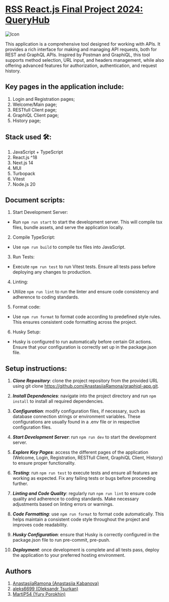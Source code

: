 # [RSS React.js Final Project 2024: QueryHub](https://github.com/rolling-scopes-school/tasks/blob/master/react/modules/tasks/final.md)

![Icon](src/app/icon.ico)

This application is a comprehensive tool designed for working with APIs. It provides a rich interface for making and managing API requests, both for REST and GraphQL APIs. Inspired by Postman and GraphiQL, this tool supports method selection, URL input, and headers management, while also offering advanced features for authorization, authentication, and request history.

## Key pages in the application include:

1. Login and Registration pages;
2. Welcome/Main page;
3. RESTfull Client page;
4. GraphiQL Client page;
5. History page;

## Stack used 🛠️:

1. JavaScript + TypeScript
2. React.js ^18
3. Next.js 14
4. MUI
5. Turbopack
6. Vitest
7. Node.js 20

## Document scripts:

1. Start Development Server:

- Run `npm run start` to start the development server. This will compile tsx files, bundle assets, and serve the application locally.

2. Compile TypeScript:

- Use `npm run build` to compile tsx files into JavaScript.

3. Run Tests:

- Execute `npm run test` to run Vitest tests. Ensure all tests pass before deploying any changes to production.

4. Linting:

- Utilize `npm run lint` to run the linter and ensure code consistency and adherence to coding standards.

5. Format code:

- Use `npm run format` to format code according to predefined style rules. This ensures consistent code formatting across the project.

6. Husky Setup:

- Husky is configured to run automatically before certain Git actions. Ensure that your configuration is correctly set up in the package.json file.

## Setup instructions:

1. **_Clone Repository_**: clone the project repository from the provided URL using git clone <https://github.com/AnastasiiaRamona/graphiql-app.git>.

2. **_Install Dependencies_**: navigate into the project directory and run `npm install` to install all required dependencies.

3. **_Configuration_**: modify configuration files, if necessary, such as database connection strings or environment variables. These configurations are usually found in a .env file or in respective configuration files.

4. **_Start Development Server_**: run `npm run dev` to start the development server.

5. **_Explore Key Pages_**: access the different pages of the application (Welcome, Login, Registration, RESTfull Client, GraphiQL Client, History) to ensure proper functionality.

6. **_Testing_**: run `npm run test` to execute tests and ensure all features are working as expected. Fix any failing tests or bugs before proceeding further.

7. **_Linting and Code Quality_**: regularly run `npm run lint` to ensure code quality and adherence to coding standards. Make necessary adjustments based on linting errors or warnings.

8. **_Code Formatting_**: use `npm run format` to format code automatically. This helps maintain a consistent code style throughout the project and improves code readability.

9. **_Husky Configuration_**: ensure that Husky is correctly configured in the package.json file to run pre-commit, pre-push.

10. **_Deployment_**: once development is complete and all tests pass, deploy the application to your preferred hosting environment.

## Authors

1. [AnastasiiaRamona (Anastasiia Kabanova)](https://github.com/AnastasiiaRamona)
2. [aleks6699 (Oleksandr Tsurkan)](https://github.com/aleks6699)
3. [MartiP54 (Yury Porokhin)](https://github.com/MartiP54)
